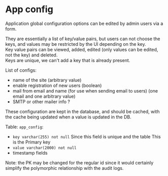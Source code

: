 # App config

Application global configuration options can be edited by admin users via a form.

They are essentially a list of key/value pairs, but users can not choose the keys, and values may be restricted by the UI depending on the key.  
Key value pairs can be viewed, added, edited (only values can be edited, not the key) and deleted.  
Keys are unique, we can't add a key that is already present.

List of configs:
- name of the site (arbitrary value)
- enable registration of new users (boolean)
- mail from email and name (for use when sending email to users) (one email and one arbitrary value)
- SMTP or other mailer info ?

These configuration are kept in the database, and should be cached, with the cache being updated when a value is updated in the DB.

Table: `app_config`:
- `key varchar(255) not null` Since this field is unique and the table This is the Primary key
- `value varchar(2000) not null`
- timestamp fields

Note: the PK may be changed for the regular id since it would certainly simplify the polymorphic relationship with the audit logs.